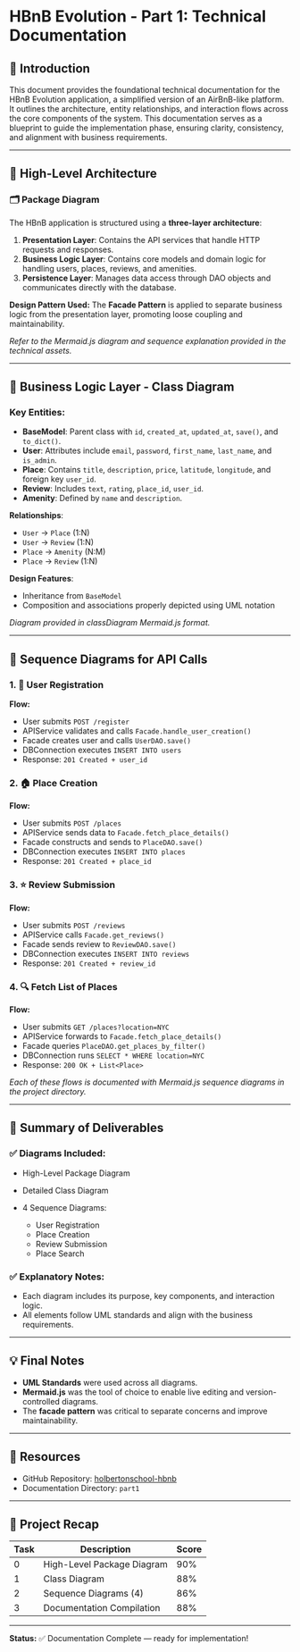 # HBnB Evolution - Part 1: Technical Documentation

## 📘 Introduction

This document provides the foundational technical documentation for the HBnB Evolution application, a simplified version of an AirBnB-like platform. It outlines the architecture, entity relationships, and interaction flows across the core components of the system. This documentation serves as a blueprint to guide the implementation phase, ensuring clarity, consistency, and alignment with business requirements.

---

## 📐 High-Level Architecture

### 🗂 Package Diagram

The HBnB application is structured using a **three-layer architecture**:

1. **Presentation Layer**: Contains the API services that handle HTTP requests and responses.
2. **Business Logic Layer**: Contains core models and domain logic for handling users, places, reviews, and amenities.
3. **Persistence Layer**: Manages data access through DAO objects and communicates directly with the database.

**Design Pattern Used:** The **Facade Pattern** is applied to separate business logic from the presentation layer, promoting loose coupling and maintainability.

*Refer to the Mermaid.js diagram and sequence explanation provided in the technical assets.*

---

## 🧠 Business Logic Layer - Class Diagram

### Key Entities:

* **BaseModel**: Parent class with `id`, `created_at`, `updated_at`, `save()`, and `to_dict()`.
* **User**: Attributes include `email`, `password`, `first_name`, `last_name`, and `is_admin`.
* **Place**: Contains `title`, `description`, `price`, `latitude`, `longitude`, and foreign key `user_id`.
* **Review**: Includes `text`, `rating`, `place_id`, `user_id`.
* **Amenity**: Defined by `name` and `description`.

**Relationships**:

* `User` → `Place` (1\:N)
* `User` → `Review` (1\:N)
* `Place` → `Amenity` (N\:M)
* `Place` → `Review` (1\:N)

**Design Features**:

* Inheritance from `BaseModel`
* Composition and associations properly depicted using UML notation

*Diagram provided in classDiagram Mermaid.js format.*

---

## 🔁 Sequence Diagrams for API Calls

### 1. 🧾 User Registration

**Flow:**

* User submits `POST /register`
* APIService validates and calls `Facade.handle_user_creation()`
* Facade creates user and calls `UserDAO.save()`
* DBConnection executes `INSERT INTO users`
* Response: `201 Created + user_id`

### 2. 🏠 Place Creation

**Flow:**

* User submits `POST /places`
* APIService sends data to `Facade.fetch_place_details()`
* Facade constructs and sends to `PlaceDAO.save()`
* DBConnection executes `INSERT INTO places`
* Response: `201 Created + place_id`

### 3. ⭐ Review Submission

**Flow:**

* User submits `POST /reviews`
* APIService calls `Facade.get_reviews()`
* Facade sends review to `ReviewDAO.save()`
* DBConnection executes `INSERT INTO reviews`
* Response: `201 Created + review_id`

### 4. 🔍 Fetch List of Places

**Flow:**

* User submits `GET /places?location=NYC`
* APIService forwards to `Facade.fetch_place_details()`
* Facade queries `PlaceDAO.get_places_by_filter()`
* DBConnection runs `SELECT * WHERE location=NYC`
* Response: `200 OK + List<Place>`

*Each of these flows is documented with Mermaid.js sequence diagrams in the project directory.*

---

## 📄 Summary of Deliverables

### ✅ Diagrams Included:

* High-Level Package Diagram
* Detailed Class Diagram
* 4 Sequence Diagrams:

  * User Registration
  * Place Creation
  * Review Submission
  * Place Search

### ✅ Explanatory Notes:

* Each diagram includes its purpose, key components, and interaction logic.
* All elements follow UML standards and align with the business requirements.

---

## 💡 Final Notes

* **UML Standards** were used across all diagrams.
* **Mermaid.js** was the tool of choice to enable live editing and version-controlled diagrams.
* The **facade pattern** was critical to separate concerns and improve maintainability.

---

## 🔗 Resources

* GitHub Repository: [holbertonschool-hbnb](https://github.com/GerAle30/holbertonschool-hbnb)
* Documentation Directory: `part1`

---

## 📌 Project Recap

| Task | Description                | Score |
| ---- | -------------------------- | ----- |
| 0    | High-Level Package Diagram | 90%   |
| 1    | Class Diagram              | 88%   |
| 2    | Sequence Diagrams (4)      | 86%   |
| 3    | Documentation Compilation  | 88%   |

---

**Status:** ✅ Documentation Complete — ready for implementation!
